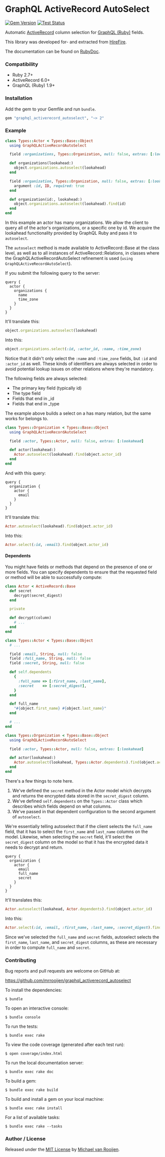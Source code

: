 # GraphQL ActiveRecord AutoSelect

[![Gem Version](https://badge.fury.io/rb/graphql_activerecord_autoselect.svg)](https://badge.fury.io/rb/graphql_activerecord_autoselect)
[![Test Status](https://github.com/mrrooijen/graphql_activerecord_autoselect/workflows/Test/badge.svg)](https://github.com/mrrooijen/graphql_activerecord_autoselect/actions)

Automatic [ActiveRecord] column selection for [GraphQL (Ruby)] fields.

This library was developed for- and extracted from [HireFire].

The documentation can be found on [RubyDoc].


### Compatibility

- Ruby 2.7+
- ActiveRecord 6.0+
- GraphQL (Ruby) 1.9+


### Installation

Add the gem to your Gemfile and run `bundle`.

```ruby
gem "graphql_activerecord_autoselect", "~> 2"
```


### Example

```ruby
class Types::Actor < Types::Base::Object
  using GraphQLActiveRecordAutoSelect

  field :organizations, Types::Organization, null: false, extras: [:lookahead]

  def organizations(lookahead:)
    object.organizations.autoselect(lookahead)
  end

  field :organization, Types::Organization, null: false, extras: [:lookahead] do
    argument :id, ID, required: true
  end

  def organization(id:, lookahead:)
    object.organizations.autoselect(lookahead).find(id)
  end
end
```

In this example an actor has many organizations. We allow the client to query all of the actor's organizations, or a specific one by id. We acquire the lookahead functionality provided by GraphQL Ruby and pass it to `autoselect`.

The `autoselect` method is made available to ActiveRecord::Base at the class level, as well as to all instances of ActiveRecord::Relations, in classes where the GraphQLActiveRecordAutoSelect refinement is used (`using GraphQLActiveRecordAutoSelect`).

If you submit the following query to the server:

```
query {
  actor {
    organizations {
      name
      time_zone
    }
  }
}
```

It'll translate this:

```ruby
object.organizations.autoselect(lookahead)
```

Into this:

```ruby
object.organizations.select(:id, :actor_id, :name, :time_zone)
```

Notice that it didn't only select the `:name` and `:time_zone` fields, but `:id` and `:actor_id` as well. These kinds of identifiers are always selected in order to avoid potential lookup issues on other relations where they're mandatory.

The following fields are always selected:

* The primary key field (typically id)
* The type field
* Fields that end in _id
* Fields that end in _type

The example above builds a select on a has many relation, but the same works for belongs to.

```ruby
class Types::Organization < Types::Base::Object
  using GraphQLActiveRecordAutoSelect

  field :actor, Types::Actor, null: false, extras: [:lookahead]

  def actor(lookahead:)
    Actor.autoselect(lookahead).find(object.actor_id)
  end
end
```

And with this query:

```
query {
  organization {
    actor {
      email
    }
  }
}
```

It'll translate this:

```ruby
Actor.autoselect(lookahead).find(object.actor_id)
```

Into this:

```ruby
Actor.select(:id, :email).find(object.actor_id)
```


#### Dependents

You might have fields or methods that depend on the presence of one or more fields. You can specify dependents to ensure that the requested field or method will be able to successfully compute:

```ruby
class Actor < ActiveRecord::Base
  def secret
    decrypt(secret_digest)
  end

  private

  def decrypt(column)
    # ...
  end
end

class Types::Actor < Types::Base::Object
  # ...

  field :email, String, null: false
  field :full_name, String, null: false
  field :secret, String, null: false

  def self.dependents
    {
      :full_name => [:first_name, :last_name],
      :secret    => [:secret_digest],
    }
  end

  def full_name
    "#{object.first_name} #{object.last_name}"
  end

  # ...
end

class Types::Organization < Types::Base::Object
  using GraphQLActiveRecordAutoSelect

  field :actor, Types::Actor, null: false, extras: [:lookahead]

  def actor(lookahead:)
    Actor.autoselect(lookahead, Types::Actor.dependents).find(object.actor_id)
  end
end
```

There's a few things to note here.

1. We've defined the `secret` method in the Actor model which decrypts and returns the encrypted data stored in the `secret_digest` column.
2. We've defined `self.dependents` on the `Types::Actor` class which describes which fields depend on what columns.
3. We've passed in that dependent configuration to the second argument of `autoselect`.

We're essentially telling autoselect that if the client selects the `full_name` field, that it has to select the `first_name` and `last_name` columns on the model. Likewise, when selecting the `secret` field, it'll select the `secret_digest` column on the model so that it has the encrypted data it needs to decrypt and return.

```
query {
  organization {
    actor {
      email
      full_name
      secret
    }
  }
}
```

It'll translates this:

```ruby
Actor.autoselect(lookahead, Actor.dependents).find(object.actor_id)
```

Into this:

```ruby
Actor.select(:id, :email, :first_name, :last_name, :secret_digest).find(object.actor_id)
```

Since we've selected the `full_name` and `secret` fields, autoselect selects the `first_name`, `last_name`, and `secret_digest` columns, as these are necessary in order to compute `full_name` and `secret`.


### Contributing

Bug reports and pull requests are welcome on GitHub at:

https://github.com/mrrooijen/graphql_activerecord_autoselect

To install the dependencies:

```
$ bundle
```

To open an interactive console:

```
$ bundle console
```

To run the tests:

```
$ bundle exec rake
```

To view the code coverage (generated after each test run):

```
$ open coverage/index.html
```

To run the local documentation server:

```
$ bundle exec rake doc
```

To build a gem:

```
$ bundle exec rake build
```

To build and install a gem on your local machine:

```
$ bundle exec rake install
```

For a list of available tasks:

```
$ bundle exec rake --tasks
```


### Author / License

Released under the [MIT License] by [Michael van Rooijen].

[Michael van Rooijen]: https://michael.vanrooijen.io
[HireFire]: https://www.hirefire.io
[RubyDoc]: https://rubydoc.info/github/mrrooijen/graphql_activerecord_autoselect/master
[MIT License]: https://github.com/mrrooijen/graphql_activerecord_autoselect/blob/master/LICENSE.txt
[GraphQL (Ruby)]: https://github.com/rmosolgo/graphql-ruby
[ActiveRecord]: https://github.com/rails/rails/tree/master/activerecord
